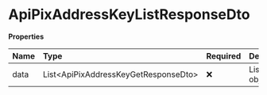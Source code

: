 # ApiPixAddressKeyListResponseDto

**Properties**

| Name | Type                                   | Required | Description     |
| :--- | :------------------------------------- | :------- | :-------------- |
| data | List\<ApiPixAddressKeyGetResponseDto\> | ❌       | List of objects |

<!-- This file was generated by liblab | https://liblab.com/ -->
